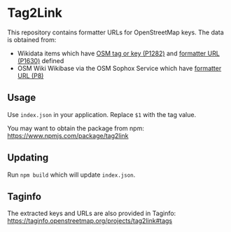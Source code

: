 # Tag2Link

This repository contains formatter URLs for OpenStreetMap keys. The data is obtained from:

- Wikidata items which have [OSM tag or key (P1282)](https://www.wikidata.org/wiki/Property:P1282) and [formatter URL (P1630)](https://www.wikidata.org/wiki/Property:P1630) defined
- OSM Wiki Wikibase via the OSM Sophox Service which have [formatter URL (P8)](https://wiki.openstreetmap.org/wiki/Property:P8)

## Usage

Use `index.json` in your application. Replace `$1` with the tag value.

You may want to obtain the package from npm: https://www.npmjs.com/package/tag2link

## Updating

Run `npm build` which will update `index.json`.

## Taginfo

The extracted keys and URLs are also provided in Taginfo: https://taginfo.openstreetmap.org/projects/tag2link#tags

